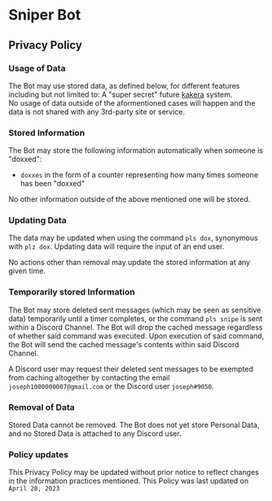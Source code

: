 <!---

IMPORTANT: MAKE SURE TO UPDATE "DATE LAST UPDATED"

-->

# Sniper Bot

## Privacy Policy

### Usage of Data
The Bot may use stored data, as defined below, for different features including but not limited to: A "super secret" future [kakera](https://mudae.fandom.com/wiki/Kakera) system.  
No usage of data outside of the aformentioned cases will happen and the data is not shared with any 3rd-party site or service.

### Stored Information
The Bot may store the following information automatically when someone is "doxxed":

- `doxxes` in the form of a counter representing how many times someone has been "doxxed"

No other information outside of the above mentioned one will be stored.

### Updating Data
The data may be updated when using the command `pls dox`, synonymous with `plz dox`.
Updating data will require the input of an end user.

No actions other than removal may update the stored information at any given time.

### Temporarily stored Information
The Bot may store deleted sent messages (which may be seen as sensitive data) temporarily until a timer completes, or the command `pls snipe` is sent within a Discord Channel. The Bot will drop the cached message regardless of whether said command was executed. Upon execution of said command, the Bot will send the cached message's contents within said Discord Channel.

A Discord user may request their deleted sent messages to be exempted from caching altogether by contacting the email `joseph1000000007@gmail.com` or the Discord user `joseph#9050`.

### Removal of Data
Stored Data cannot be removed. The Bot does not yet store Personal Data, and no Stored Data is attached to any Discord user.

<!---

#### Automatic removal
Stored Data can be removed automatically through means of removing the bot from a Server. This can be achieved by either kicking or banning the bot from the server. Re-inviting the bot will add the same default values, as mentioned above, back to the bot's database.

#### Manual removal
Manual removal of the data can be requested through email at support@purrbot.site.  
For security reasons will we ask you to provide us with proof of ownership of the server, that you wish the data to be removed of. Only a server owner may request manual removal of data and requesting it will result in the bot being removed from the server, if still present on it.

!!! info "Technical limitations"
    The automatic removal of data has certain limitations that we cannot fix or avoid.  
    Limitations include, but aren't limited to, downtime of the bot due to maintenance or technical issues at our hosting provider or Discord Inc.
    In such events can you request [manual removal](#manual-removal) through email under the above mentioned conditions.

--->

### Policy updates
This Privacy Policy may be updated without prior notice to reflect changes in the information practices mentioned. This Policy was last updated on `April 28, 2023`


